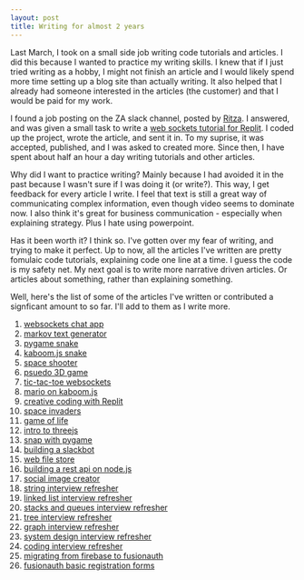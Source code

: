 ```yaml
---
layout: post
title: Writing for almost 2 years
---
```


Last March, I took on a small side job writing code tutorials and articles. I did this because I wanted to practice my writing skills. I knew that if I just tried writing as a hobby, I might not finish an article and I would likely spend more time setting up a blog site than actually writing. It also helped that I already had someone interested in the articles (the customer) and that I would be paid for my work.

I found a job posting on the ZA slack channel, posted by [Ritza](link). I answered, and was given a small task to write a [web sockets tutorial for Replit](link). I coded up the project, wrote the article, and sent it in. To my suprise, it was accepted, published, and I was asked to created more. Since then, I have spent about half an hour a day writing tutorials and other articles. 

Why did I want to practice writing? Mainly because I had avoided it in the past because I wasn't sure if I was doing it (or write?). This way, I get feedback for every article I write. I feel that text is still a great way of communicating complex information, even though video seems to dominate now. I also think it's great for business communication - especially when explaining strategy. Plus I hate using powerpoint.

Has it been worth it? I think so. I've gotten over my fear of writing, and trying to make it perfect. Up to now, all the articles I've written are pretty fomulaic code tutorials, explaining code one line at a time. I guess the code is my safety net. My next goal is to write more narrative driven articles. Or articles about something, rather than explaining something.

Well, here's the list of some of the articles I've written or contributed a signficant amount to so far. I'll add to them as I write more. 

1. [websockets chat app](https://docs.replit.com/tutorials/repl-chat)
1. [markov text generator](https://docs.replit.com/tutorials/predictive-text-engine)
1. [pygame snake](https://docs.replit.com/tutorials/build-snake-with-pygame)
1. [kaboom.js snake](https://docs.replit.com/tutorials/build-snake-with-kaboom)
1. [space shooter](https://docs.replit.com/tutorials/build-space-shooter-with-kaboom)
1. [psuedo 3D game](https://docs.replit.com/tutorials/build-3d-game-with-kaboom)
1. [tic-tac-toe websockets](https://docs.replit.com/tutorials/build-tictactoe-with-websockets-kaboom)
1. [mario on kaboom.js ](https://docs.replit.com/tutorials/build-mario-with-kaboom)
1. [creative coding with Replit](https://docs.replit.com/tutorials/creative-coding)
1. [space invaders](https://docs.replit.com/tutorials/build-space-invaders-with-kaboom)
1. [game of life](https://docs.replit.com/tutorials/game-of-life-kaboom)
1. [intro to threejs](https://docs.replit.com/tutorials/3D-rendering-with-threejs)
1. [snap with pygame](https://docs.replit.com/tutorials/build-card-game-pygame)
1. [building a slackbot](https://codecapsules.io/docs/tutorials/build-slackbot-with-node/)
1. [web file store](https://codecapsules.io/docs/tutorials/build-a-web-file-store/)
1. [building a rest api on node.js](https://codecapsules.io/docs/tutorials/game-catalogue-with-nodejs-and-mysql/)
1. [social image creator ](https://codecapsules.io/docs/tutorials/image-api/)
1. [string interview refresher](https://igotanoffer.com/blogs/tech/string-interview-questions#basics)
1. [linked list interview refresher](https://igotanoffer.com/blogs/tech/linked-list-interview-questions#basics)
1. [stacks and queues interview refresher](https://igotanoffer.com/blogs/tech/stacks-and-queues-interview-questions#basics)
1. [tree interview refresher](https://igotanoffer.com/blogs/tech/tree-interview-questions#basics)
1. [graph interview refresher](https://igotanoffer.com/blogs/tech/graph-interview-questions#basics)
1. [system design interview refresher](https://igotanoffer.com/blogs/tech/system-design-interview-questions)
1. [coding interview refresher](https://igotanoffer.com/blogs/tech/coding-interview-questions)
1. [migrating from firebase to fusionauth](https://fusionauth.io/docs/v1/tech/migration-guide/firebase)
1. [fusionauth basic registration forms](https://fusionauth.io/docs/v1/tech/guides/basic-registration-forms)
